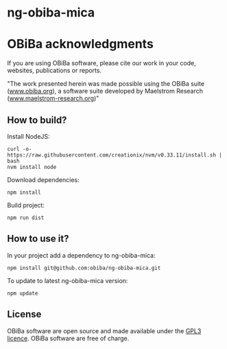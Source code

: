 # ng-obiba-mica

# OBiBa acknowledgments

If you are using OBiBa software, please cite our work in your code, websites, publications or reports.

"The work presented herein was made possible using the OBiBa suite (www.obiba.org), a  software suite developed by Maelstrom Research (www.maelstrom-research.org)"

## How to build?

Install NodeJS:

```
curl -o- https://raw.githubusercontent.com/creationix/nvm/v0.33.11/install.sh | bash
nvm install node
```

Download dependencies:

```
npm install
```

Build project:

```
npm run dist
```

## How to use it?

In your project add a dependency to ng-obiba-mica:

```
npm install git@github.com:obiba/ng-obiba-mica.git
```

To update to latest ng-obiba-mica version:

```
npm update
```

## License

OBiBa software are open source and made available under the [GPL3 licence](http://www.obiba.org/node/62).
OBiBa software are free of charge.

